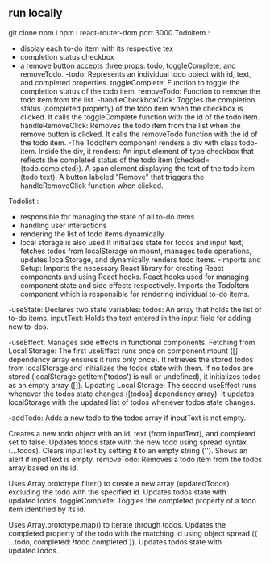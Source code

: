 ## run locally 
git clone 
npm i
npm i react-router-dom
port 3000
Todoitem :
 - display each to-do item with its respective tex
 - completion status checkbox
 - a remove button
accepts three props: todo, toggleComplete, and removeTodo.
-todo: Represents an individual todo object with id, text, and completed properties.
toggleComplete: Function to toggle the completion status of the todo item.
removeTodo: Function to remove the todo item from the list.
-handleCheckboxClick: Toggles the completion status (completed property) of the todo item when the checkbox is clicked.
It calls the toggleComplete function with the id of the todo item.
handleRemoveClick: Removes the todo item from the list when the remove button is clicked.
It calls the removeTodo function with the id of the todo item.
-The TodoItem component renders a div with class todo-item.
Inside the div, it renders:
An input element of type checkbox that reflects the completed status of the todo item (checked={todo.completed}).
A span element displaying the text of the todo item (todo.text).
A button labeled "Remove" that triggers the handleRemoveClick function when clicked.

Todolist :
 - responsible for managing the state of all to-do items
 - handling user interactions 
 - rendering the list of todo items dynamically
 - local storage is also used
It initializes state for todos and input text, fetches todos from localStorage on mount, manages todo operations, updates localStorage, and dynamically renders todo items.
-Imports and Setup: 
Imports the necessary React library for creating React components and using React hooks.
React hooks used for managing component state and side effects respectively.
Imports the TodoItem component which is responsible for rendering individual to-do items.

-useState: Declares two state variables:
 todos: An array that holds the list of to-do items.
 inputText: Holds the text entered in the input field for adding new to-dos.

-useEffect: Manages side effects in functional components.
 Fetching from Local Storage:
 The first useEffect runs once on component mount ([] dependency array ensures it runs only once).
It retrieves the stored todos from localStorage and initializes the todos state with them.
If no todos are stored (localStorage.getItem('todos') is null or undefined), it initializes todos as an empty array ([]).
Updating Local Storage:
The second useEffect runs whenever the todos state changes ([todos] dependency array).
It updates localStorage with the updated list of todos whenever todos state changes.

-addTodo: Adds a new todo to the todos array if inputText is not empty.

Creates a new todo object with an id, text (from inputText), and completed set to false.
Updates todos state with the new todo using spread syntax (...todos).
Clears inputText by setting it to an empty string ('').
Shows an alert if inputText is empty.
removeTodo: Removes a todo item from the todos array based on its id.

Uses Array.prototype.filter() to create a new array (updatedTodos) excluding the todo with the specified id.
Updates todos state with updatedTodos.
toggleComplete: Toggles the completed property of a todo item identified by its id.

Uses Array.prototype.map() to iterate through todos.
Updates the completed property of the todo with the matching id using object spread ({ ...todo, completed: !todo.completed }).
Updates todos state with updatedTodos.






